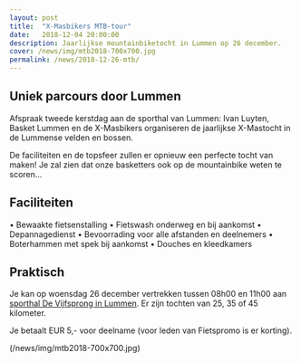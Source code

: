 ```yaml
---
layout: post
title:  "X-Masbikers MTB-tour"
date:   2018-12-04 20:00:00
description: Jaarlijkse mountainbiketocht in Lummen op 26 december.
cover: /news/img/mtb2018-700x700.jpg
permalink: /news/2018-12-26-mtb/
---
```

## Uniek parcours door Lummen

Afspraak tweede kerstdag aan de sporthal van Lummen: Ivan Luyten, Basket Lummen en de X-Masbikers organiseren de jaarlijkse X-Mastocht in de Lummense velden en bossen.

De faciliteiten en de topsfeer zullen er opnieuw een perfecte tocht van maken! Je zal zien dat onze basketters ook op de mountainbike weten te scoren...

## Faciliteiten

•	Bewaakte fietsenstalling
•	Fietswash onderweg en bij aankomst
•	Depannagedienst
•	Bevoorrading voor alle afstanden en deelnemers
•	Boterhammen met spek bij aankomst
•	Douches en kleedkamers

## Praktisch

Je kan op woensdag 26 december vertrekken tussen 08h00 en 11h00 aan [sporthal De Vijfsprong in Lummen](/club/sporthal/). Er zijn tochten van 25, 35 of 45 kilometer.

Je betaalt EUR 5,- voor deelname (voor leden van Fietspromo is er korting).


(/news/img/mtb2018-700x700.jpg)

